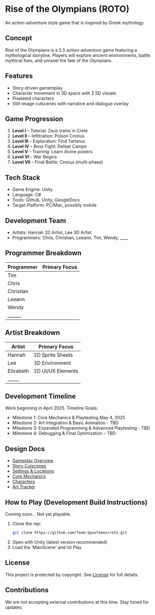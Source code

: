 # Rise of the Olympians (ROTO)

An action-adventure style game that is inspired by Greek mythology.

## Concept

Rise of the Olympians is a 2.5 action-adventure game featuring a mythological storyline. Players will explore ancient environments, battle mythical foes, and unravel the fate of the Olympians.

## Features
- Story-driven gamemplay
- Character movement in 3D space with 2.5D visuals
- Pixelated characters
- Still-image cutscenes with narrative and dialogue overlay

## Game Progression

1. **Level I** – Tutorial: Zeus trains in Crete
2. **Level II** – Infiltration: Poison Cronus
3. **Level III** – Exploration: Find Tartarus
4. **Level IV** – Boss Fight: Defeat Campe
5. **Level V** – Training: Learn divine powers
6. **Level VI** – War Begins
7. **Level VII** – Final Battle: Cronus (multi-phase)

## Tech Stack
- Game Engine: Unity
- Language: C#
- Tools: Github, Unity, GoogleDocs
- Target Platform: PC/Mac, possibly mobile

## Development Team

- Artists: Hannah 2D Artist, Lee 3D Artist
- Programmers: Chris, Christian, Leeann, Tim, Wendy, ____

## Programmer Breakdown

| Programmer | Primary Focus                         |
|------------|----------------------------------------|
| Tim        | |
| Chris      | |
| Christian  | |
| Leeann     | |
| Wendy      | |
| ______     | |

## Artist Breakdown

| Artist | Primary Focus                             |
|--------|--------------------------------------------|
| Hannah | 2D Sprite Sheets                           |
| Lee    | 3D Environment                             |
| Elizabeth  | 2D UI/UX Elements                          |
| _____  |  |

## Development Timeline

Work beginning in April 2025. Timeline Goals:
- Milestone 1: Core Mechanics & Playtesting May 4, 2025
- Milestone 2: Art Integration & Basic Animation - TBD
- Milestone 3: Expanded Programming & Advanced Playtesting - TBD
- Milestone 4: Debugging & Final Optimization - TBD

## Design Docs

- [Gameplay Overview](./GAMEPLAY.md)
- [Story Cutscenes](./STORY.md)
- [Settings & Locations](./SETTINGS.md)
- [Core Mechanics](./GAME_MECHANICS.md)
- [Characters](./CHARACTERS.md)
- [Art Tracker](./ART_TRACKER.md)

## How to Play (Development Build Instructions)

Coming soon... Not yet playable.

1. Clone the rep:
   ``` bash
   git clone https://github.com/Team-Spoofemon/roto.git
   ```
2. Open with Unity (latest version recommended)
3. Load the 'MainScene' and hit Play

## License

This project is protected by copyright.
See [License](./LICENSE) for full details.

## Contributions

We are not accepting external contributions at this time. Stay tuned for updates.
